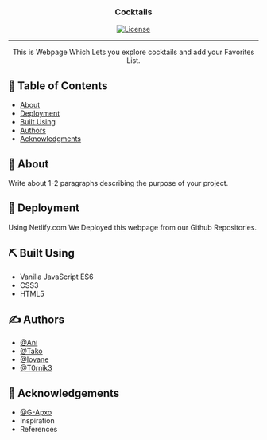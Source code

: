 <h3 align="center">Cocktails</h3>

<div align="center">

<!-- [![Status](https://img.shields.io/badge/status-active-success.svg)]() -->

<!-- [![GitHub Issues](https://img.shields.io/github/issues/kylelobo/The-Documentation-Compendium.svg)](https://github.com/kylelobo/The-Documentation-Compendium/issues)
[![GitHub Pull Requests](https://img.shields.io/github/issues-pr/kylelobo/The-Documentation-Compendium.svg)](https://github.com/kylelobo/The-Documentation-Compendium/pulls) -->

[![License](https://img.shields.io/badge/license-MIT-blue.svg)](/LICENSE)

</div>

---

<p align="center"> This is Webpage Which Lets you explore cocktails and add your Favorites List.<br> 
</p>

## 📝 Table of Contents

- [About](#about)
- [Deployment](#deployment)
- [Built Using](#built_using)
- [Authors](#authors)
- [Acknowledgments](#acknowledgement)

## 🧐 About

Write about 1-2 paragraphs describing the purpose of your project.

## 🚀 Deployment

Using Netlify.com We Deployed this webpage from our Github Repositories.

## ⛏️ Built Using

- Vanilla JavaScript ES6
- CSS3
- HTML5

## ✍️ Authors

- [@Ani](https://github.com/anniemmagh)
- [@Tako](https://github.com/tako-bochorishvili)
- [@Iovane](https://github.com/Iovane)
- [@T0rnik3](https://github.com/T0rnik3)

## 🎉 Acknowledgements

- [@G-Apxo](https://github.com/G-Apxo)
- Inspiration
- References
